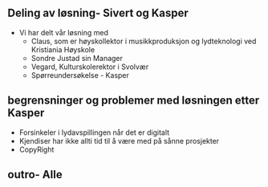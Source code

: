 ## Deling av løsning- Sivert og Kasper
* Vi har delt vår løsning med
    * Claus, som er høyskollektor i musikkproduksjon og lydteknologi ved Kristiania Høyskole
    * Sondre Justad sin Manager
    * Vegard, Kulturskolerektor i Svolvær
    * Spørreundersøkelse - Kasper
## begrensninger og problemer med løsningen etter Kasper
* Forsinkeler i lydavspillingen når det er digitalt
* Kjendiser har ikke allti tid til å være med på sånne prosjekter
* CopyRight
## outro- Alle
